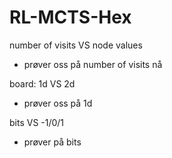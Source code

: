 # RL-MCTS-Hex

number of visits VS node values
- prøver oss på number of visits nå


board: 1d VS 2d
- prøver oss på 1d


bits VS -1/0/1
- prøver på bits